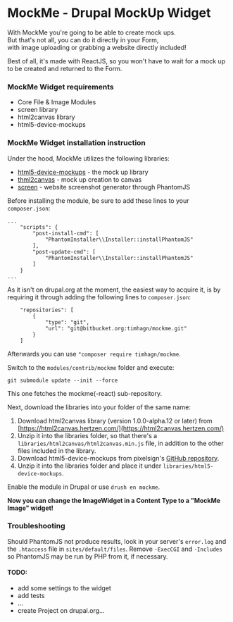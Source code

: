 # MockMe - Drupal MockUp Widget

With MockMe you're going to be able to create mock ups.  
But that's not all, you can do it directly in your Form,  
with image uploading or grabbing a website directly included!

Best of all, it's made with ReactJS, so you won't have
to wait for a mock up to be created and returned to the Form.

### MockMe Widget requirements
* Core File & Image Modules
* screen library
* html2canvas library
* html5-device-mockups 

### MockMe Widget installation instruction
Under the hood, MockMe utilizes the following libraries:

* [html5-device-mockups](https://pixelsign.github.io/html5-device-mockups/) - the mock up library
* [thml2canvas](https://html2canvas.hertzen.com/) - mock up creation to canvas
* [screen](https://github.com/microweber/screen/tree/v2.0.0) - website screenshot generator through PhantomJS

Before installing the module, be sure to add these lines to your `composer.json`:

```
...
    "scripts": {
        "post-install-cmd": [
            "PhantomInstaller\\Installer::installPhantomJS"
        ],
        "post-update-cmd": [
            "PhantomInstaller\\Installer::installPhantomJS"
        ]
    }
...    
```

As it isn't on drupal.org at the moment, the easiest way to acquire it, is by
requiring it through adding the following lines to `composer.json`:

```
    "repositories": [
        {
            "type": "git",
            "url": "git@bitbucket.org:timhagn/mockme.git"
        }
    ]
``` 

Afterwards you can use `"composer require timhagn/mockme`.

Switch to the `modules/contrib/mockme` folder and execute: 

```
git submodule update --init --force
```

This one fetches the mockme(-react) sub-repository.

Next, download the libraries into your folder of the same name:   
1. Download html2canvas library (version 1.0.0-alpha.12 or later) from 
   [https://html2canvas.hertzen.com/](https://html2canvas.hertzen.com/)
2. Unzip it into the libraries folder, so that there's a
   `libraries/html2canvas/html2canvas.min.js` file, in addition to the other 
   files included in the library.
3. Download html5-device-mockups from pixelsign's 
   [GitHub repository](https://github.com/pixelsign/html5-device-mockups).
4. Unzip it into the libraries folder and place it under 
   `libraries/html5-device-mockups`.
   
Enable the module in Drupal or use `drush en mockme`.
   
**Now you can change the ImageWidget in a Content Type to a "MockMe Image" widget!**



### Troubleshooting

Should PhantomJS not produce results, look in your server's `error.log` and 
the `.htaccess` file in `sites/default/files`. Remove `-ExecCGI` and `-Includes`
so PhantomJS may be run by PHP from it, if necessary.  
  


#### TODO:
- add some settings to the widget
- add tests
- ...
- create Project on drupal.org...
